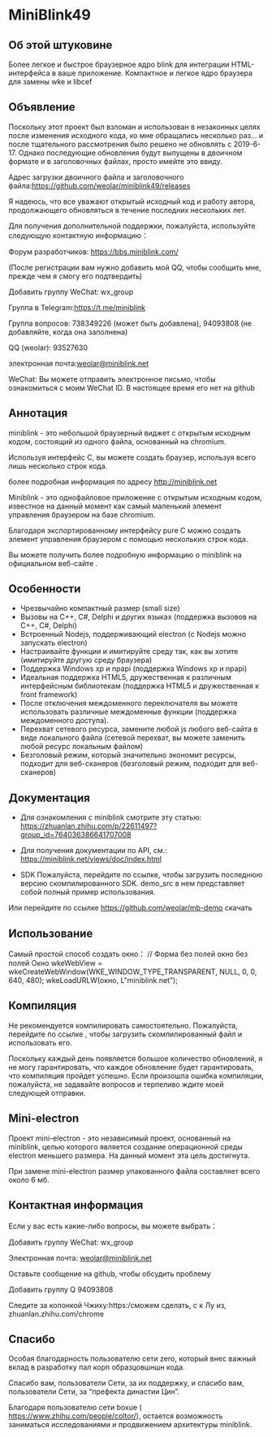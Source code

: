 # MiniBlink49


## Об этой штуковине

Более легкое и быстрое браузерное ядро blink для интеграции HTML-интерфейса в ваше приложение. Компактное и легкое ядро браузера для замены wke и libcef

## Объявление
Поскольку этот проект был взломан и использован в незаконных целях после изменения исходного кода, ко мне обращались несколько раз... и после тщательного рассмотрения было решено не обновлять с 2019-6-17. Однако последующие обновления будут выпущены в двоичном формате и в заголовочных файлах, просто имейте это ввиду.

Адрес загрузки двоичного файла и заголовочного файла:https://github.com/weolar/miniblink49/releases

Я надеюсь, что все уважают открытый исходный код и работу автора, продолжающего обновляться в течение последних нескольких лет.

Для получения дополнительной поддержки, пожалуйста, используйте следующую контактную информацию：

Форум разработчиков: https://bbs.miniblink.com/
 
(После регистрации вам нужно добавить мой QQ, чтобы сообщить мне, прежде чем я смогу его подтвердить)

Добавить группу WeChat: wx_group

Группа в Telegram:https://t.me/miniblink

Группа вопросов: 738349226 (может быть добавлена), 94093808 (не добавляйте, когда она заполнена)

QQ (weolar): 93527630

электронная почта:weolar@miniblink.net

WeChat: Вы можете отправить электронное письмо, чтобы ознакомиться с моим WeChat ID. В настоящее время его нет на github

## Аннотация
miniblink - это небольшой браузерный виджет с открытым исходным кодом, состоящий из одного файла, основанный на chromium.

Используя интерфейс C, вы можете создать браузер, используя всего лишь несколько строк кода.

более подробная информация по адресу http://miniblink.net

Miniblink - это однофайловое приложение с открытым исходным кодом, известное на данный момент как самый маленький элемент управления браузером на базе chromium.

Благодаря экспортированному интерфейсу pure C можно создать элемент управления браузером с помощью нескольких строк кода.

Вы можете получить более подробную информацию о miniblink на официальном веб-сайте <url>.

## Особенности
- Чрезвычайно компактный размер (small size)
- Вызовы на C++, C#, Delphi и других языках (поддержка вызовов на C++, C#, Delphi)
- Встроенный Nodejs, поддерживающий electron (с Nodejs можно запускать electron)
- Настраивайте функции и имитируйте среду так, как вы хотите (имитируйте другую среду браузера)
- Поддержка Windows xp и npapi (поддержка Windows xp и npapi)
- Идеальная поддержка HTML5, дружественная к различным интерфейсным библиотекам (поддержка HTML5 и дружественная к front framework)
- После отключения междоменного переключателя вы можете использовать различные междоменные функции (поддержка междоменного доступа).
- Перехват сетевого ресурса, замените любой js любого веб-сайта в виде локального файла (сетевой перехват, вы можете заменить любой ресурс локальным файлом)
- Безголовый режим, который значительно экономит ресурсы, подходит для веб-сканеров (безголовый режим, подходит для веб-сканеров)


## Документация
- Для ознакомления с miniblink смотрите эту статью: https://zhuanlan.zhihu.com/p/22611497?group_id=764036386641707008

- Для получения документации по API, см.: https://miniblink.net/views/doc/index.html

- SDK
Пожалуйста, перейдите по ссылке, чтобы загрузить последнюю версию скомпилированного SDK. 
demo_src в нем представляет собой полный пример использования.

Или перейдите по ссылке https://github.com/weolar/mb-demo скачать

## Использование
Самый простой способ создать окно：
// Форма без полей окно без полей
Окно wkeWebView = wkeCreateWebWindow(WKE_WINDOW_TYPE_TRANSPARENT, NULL, 0, 0, 640, 480);
wkeLoadURLW(окно, L"miniblink.net");


## Компиляция
Не рекомендуется компилировать самостоятельно. Пожалуйста, перейдите по ссылке <url>, чтобы загрузить скомпилированный файл и использовать его.

Поскольку каждый день появляется большое количество обновлений, я не могу гарантировать, что каждое обновление будет гарантировать, что компиляция пройдет успешно. Если произошла ошибка компиляции, пожалуйста, не задавайте вопросов и терпеливо ждите моей следующей отправки.

## Mini-electron
Проект mini-electron - это независимый проект, основанный на miniblink, целью которого является создание операционной среды electron меньшего размера. На данный момент эта цель достигнута.

При замене mini-electron размер упакованного файла составляет всего около 6 мб.

## Контактная информация
Если у вас есть какие-либо вопросы, вы можете выбрать：

Добавить группу WeChat: wx_group

Электронная почта: weolar@miniblink.net

Оставьте сообщение на github, чтобы обсудить проблему

Добавить группу Q 94093808

Следите за колонкой Чжиху:https:/сможем сделать, с к Лу из, zhuanlan.zhihu.com/chrome

## Спасибо
Особая благодарность пользователю сети zero, который внес важный вклад в разработку пал корп образцовшншн кода.

Спасибо вам, пользователи Сети, за их поддержку, и спасибо вам, пользователи Сети, за “префекта династии Цин”.

Благодаря пользователю сети boxue ( https://www.zhihu.com/people/coltor/), остается возможность заниматься исследованиями и продвижением архитектуры miniblink.